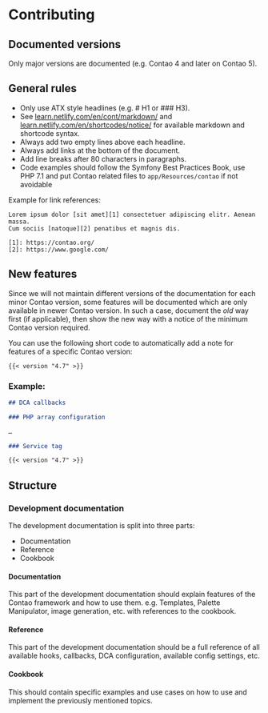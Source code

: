 # Contributing

## Documented versions

Only major versions are documented (e.g. Contao 4 and later on Contao 5).

## General rules

* Only use ATX style headlines (e.g. # H1 or ### H3).
* See [learn.netlify.com/en/cont/markdown/](https://learn.netlify.com/en/cont/markdown/) and [learn.netlify.com/en/shortcodes/notice/](https://learn.netlify.com/en/shortcodes/) for available markdown and shortcode syntax.
* Always add two empty lines above each headline.
* Always add links at the bottom of the document.
* Add line breaks after 80 characters in paragraphs.
* Code examples should follow the Symfony Best Practices Book, use PHP 7.1 and
put Contao related files to `app/Resources/contao` if not avoidable

Example for link references:
```
Lorem ipsum dolor [sit amet][1] consectetuer adipiscing elitr. Aenean massa. 
Cum sociis [natoque][2] penatibus et magnis dis.

[1]: https://contao.org/
[2]: https://www.google.com/
```

## New features

Since we will not maintain different versions of the documentation for each minor Contao version, some features will be documented which are only available in newer Contao version. In such a case, document the _old_ way first (if applicable), then show the new way with a notice of the minimum Contao version required.

You can use the following short code to automatically add a note for features of a specific Contao version:

```
{{< version "4.7" >}}
```

### Example:

```markdown
## DCA callbacks

### PHP array configuration 

…

### Service tag

{{< version "4.7" >}}
```

## Structure

### Development documentation

The development documentation is split into three parts:

* Documentation
* Reference
* Cookbook

#### Documentation

This part of the development documentation should explain features of the Contao framework and how to use them. e.g. Templates, Palette Manipulator, image generation, etc. with references to the cookbook.

#### Reference

This part of the development documentation should be a full reference of all available hooks, callbacks, DCA configuration, available config settings, etc.

#### Cookbook

This should contain specific examples and use cases on how to use and implement the previously mentioned topics.
